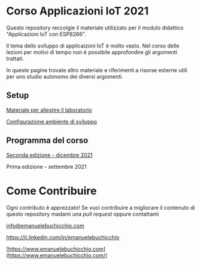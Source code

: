 # Corso Applicazioni IoT 2021

Questo repository reccolgie il materiale utilizzato per il modulo didattico "Applicazioni IoT con ESP8266". 

Il tema dello sviluppo di applicaizoni IoT è molto vasto. Nel corso delle lezioni per motivi di tempo non è possibile approfondire gli argomenti trattati.

In queste pagine trovate altro materiale e riferimenti a risorse esterne utili per uno studio autonomo dei diversi argomenti.



## Setup

[Materiale per allestire il laboratorio](docs\lab-bill-of-materials.md) 

[Configurazione ambiente di sviluppo](docs\setup.md) 

## Programma del corso

[Seconda edizione - dicembre 2021](docs\corso-applicazioni-iot-v2.md) 

Prima edizione - settembre 2021

# Come Contribuire

Ogni contributo è apprezzato! Se vuoi contribuire a migliorare il contenuto di questo repository madami una *pull request* oppure contattami

info@emanuelebuchicchio.com 

https://it.linkedin.com/in/emanuelebuchicchio 

[https://www.emanuelebuchicchio.com](https://www.emanuelebuchicchio.com/) 
